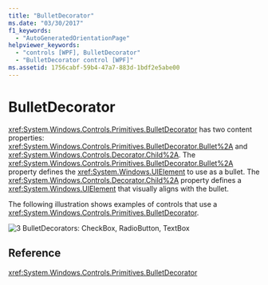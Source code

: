 ```yaml
---
title: "BulletDecorator"
ms.date: "03/30/2017"
f1_keywords: 
  - "AutoGeneratedOrientationPage"
helpviewer_keywords: 
  - "controls [WPF], BulletDecorator"
  - "BulletDecorator control [WPF]"
ms.assetid: 1756cabf-59b4-47a7-883d-1bdf2e5abe00
---
```

# BulletDecorator
<xref:System.Windows.Controls.Primitives.BulletDecorator> has two content properties: <xref:System.Windows.Controls.Primitives.BulletDecorator.Bullet%2A> and <xref:System.Windows.Controls.Decorator.Child%2A>. The <xref:System.Windows.Controls.Primitives.BulletDecorator.Bullet%2A> property defines the <xref:System.Windows.UIElement> to use as a bullet. The <xref:System.Windows.Controls.Decorator.Child%2A> property defines a <xref:System.Windows.UIElement> that visually aligns with the bullet.  
  
 The following illustration shows examples of controls that use a <xref:System.Windows.Controls.Primitives.BulletDecorator>.  
  
 ![3 BulletDecorators: CheckBox, RadioButton, TextBox](./media/bulletdecorator.png "BulletDecorator")  
  
## Reference  
 <xref:System.Windows.Controls.Primitives.BulletDecorator>
